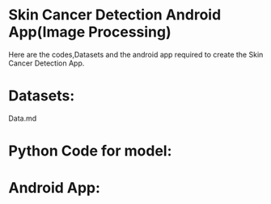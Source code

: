 # Skin Cancer Detection Android App(Image Processing)
Here are the codes,Datasets and the android app required to create the Skin Cancer Detection App.

# Datasets:
  Data.md
# Python Code for model:

# Android App:

